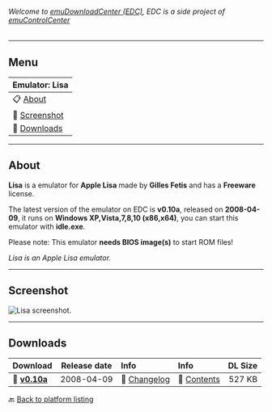 ###### Welcome to [emuDownloadCenter (EDC)](https://github.com/PhoenixInteractiveNL/emuDownloadCenter/wiki/), EDC is a side project of [emuControlCenter](https://github.com/PhoenixInteractiveNL/emuControlCenter/wiki/)
***
## Menu
| **Emulator: Lisa** |
|:---------|
| :clipboard: [About](#about) |
| :sunrise: [Screenshot](#screenshot) |
| :floppy_disk: [Downloads](#downloads) |
***
## About
**Lisa** is a emulator for **Apple Lisa** made by **Gilles Fetis** and has a **Freeware** license.

The latest version of the emulator on EDC is **v0.10a**, released on **2008-04-09**, it runs on **Windows XP,Vista,7,8,10 (x86,x64)**, you can start this emulator with **idle.exe**.

Please note: This emulator **needs BIOS image(s)** to start ROM files!

_Lisa is an Apple Lisa emulator._
***
## Screenshot
![](https://raw.githubusercontent.com/PhoenixInteractiveNL/emuDownloadCenter/master/hooks/lisa/screen.jpg "Lisa screenshot.")
***
## Downloads
| Download | Release date  | Info       | Info       | DL Size    |
|:---------|:-------------:|:-----------|:-----------|-----------:|
| :floppy_disk: [**v0.10a**](https://github.com/PhoenixInteractiveNL/edc-repo0004/raw/master/lisa/0.10a.7z) | 2008-04-09 | :page_facing_up: [Changelog](https://github.com/PhoenixInteractiveNL/edc-repo0004/blob/master/lisa/0.10a_changelog.txt) | :mag_right: [Contents](https://github.com/PhoenixInteractiveNL/edc-repo0004/blob/master/lisa/0.10a_contents.txt) | 527 KB |

:back: [Back to platform listing](https://github.com/PhoenixInteractiveNL/emuDownloadCenter/wiki/EDC-Platform-List)
